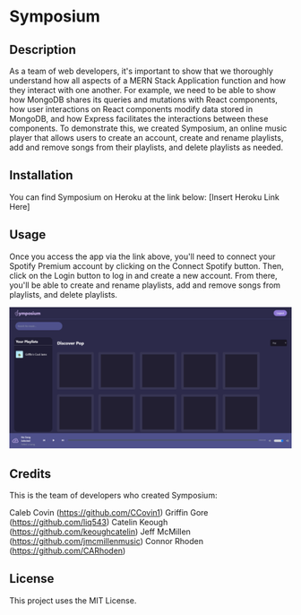 # Symposium

## Description

As a team of web developers, it's important to show that we thoroughly understand how all aspects of a MERN Stack Application function and how they interact with one another. For example, we need to be able to show how MongoDB shares its queries and mutations with React components, how user interactions on React components modify data stored in MongoDB, and how Express facilitates the interactions between these components. To demonstrate this, we created Symposium, an online music player that allows users to create an account, create and rename playlists, add and remove songs from their playlists, and delete playlists as needed.

## Installation

You can find Symposium on Heroku at the link below:
[Insert Heroku Link Here]

## Usage

Once you access the app via the link above, you'll need to connect your Spotify Premium account by clicking on the Connect Spotify button. Then, click on the Login button to log in and create a new account. From there, you'll be able to create and rename playlists, add and remove songs from playlists, and delete playlists.

![screenshot](/client/public/images/screenshot.png)

## Credits

This is the team of developers who created Symposium:

Caleb Covin (https://github.com/CCovin1)
Griffin Gore (https://github.com/liq543)
Catelin Keough (https://github.com/keoughcatelin)
Jeff McMillen (https://github.com/jmcmillenmusic)
Connor Rhoden (https://github.com/CARhoden)

## License

This project uses the MIT License.